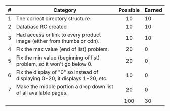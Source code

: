 
| # |  Category                                                                                           | Possible | Earned|
|---|-----------------------------------------------------------------------------------------------------|:--------:|:------|
| 1 | The correct directory structure.                                                                    |   10     |   10  |
| 2 | Database RC created                                                                                 |   10     |   10  |
| 3 | Had access or link to every product image (either from thumbs or cdn).                              |   10     |   10  |
| 4 | Fix the max value (end of list) problem.                                                            |   20     |   0  |
| 5 | Fix the min value (beginning of list) problem, so it won't go below 0.                              |   20     |   0  |
| 6 | Fix the display of "0" so instead of displaying 0-20, it displays 1-20, etc.                        |   10     |   0  |
| 7 | Make the middle portion a drop down list of all available pages.                                    |   20     |   0  |
|   |                                                                                                     |   100    |  30  |
